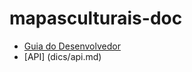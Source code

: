 mapasculturais-doc
==================
- [Guia do Desenvolvedor](docs/developer-guide.md)
- [API] (dics/api.md)
